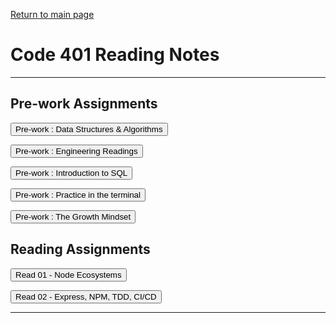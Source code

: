 
[Return to main page](https://KrisDunning.github.io/reading-notes)

# Code 401 Reading Notes  

-----

## Pre-work Assignments

<Button onClick= "window.location.href='https://krisdunning.github.io/401-Reading-Notes/Prep_DSA';">Pre-work : Data Structures & Algorithms</button>

<Button onClick= "window.location.href='https://krisdunning.github.io/401-Reading-Notes/Prep_Engineer';">Pre-work : Engineering Readings</button>

<Button onClick= "window.location.href='https://krisdunning.github.io/401-Reading-Notes/Prep_Intro_SQL';">Pre-work : Introduction to SQL</button>

<Button onClick= "window.location.href='https://krisdunning.github.io/401-Reading-Notes/Prep_Terminal';">Pre-work : Practice in the terminal</button>

<Button onClick= "window.location.href='https://krisdunning.github.io/401-Reading-Notes/Prep_Growth';">Pre-work : The Growth Mindset</button>

## Reading Assignments 

<Button onClick= "window.location.href='https://krisdunning.github.io/401-Reading-Notes/Read_01';">Read 01 - Node Ecosystems</button>

<Button onClick= "window.location.href='https://krisdunning.github.io/401-Reading-Notes/Read_02';">Read 02 - Express, NPM, TDD, CI/CD</button>

-----
